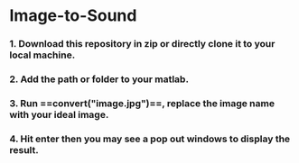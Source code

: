 # Image-to-Sound

### 1. Download this repository in zip or directly clone it to your local machine.
### 2. Add the path or folder to your matlab.
### 3. Run ==convert("image.jpg")==, replace the image name with your ideal image.
### 4. Hit enter then you may see a pop out windows to display the result.
